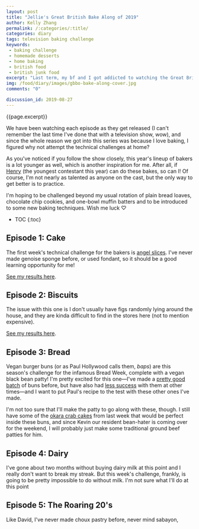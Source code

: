 ```yaml
---
layout: post
title: "Jellie's Great British Bake Along of 2019"
author: Kelly Zhang
permalink: /:categories/:title/
categories: diary
tags: television baking challenge
keywords:
 - baking challenge
 - homemade desserts
 - home baking
 - british food
 - british junk food
excerpt: "Last term, my bf and I got addicted to watching the Great British Bake Off. For Season 10, I've decided to try to follow along with the episodes as they roll out and try my hand at each week's technical challenges."
img: /food/diary/images/gbbo-bake-along-cover.jpg
comments: "0"

discussion_id: 2019-08-27
---
```


{{page.excerpt}}

We have been watching each episode as they get released (I can't remember the last time I've done that with a television show, wow), and since the whole reason we got into this series was because I love baking, I figured why not attempt the technical challenges at home?

As you've noticed if you follow the show closely, this year's lineup of bakers is a lot younger as well, which is another inspiration for me. After all, if [Henry](https://www.instagram.com/henryfabird/) (the youngest contestant this year) can do these bakes, so can I! Of course, I'm not nearly as talented as anyone on the cast, but the only way to get better is to practice.

I'm hoping to be challenged beyond my usual rotation of plain bread loaves, chocolate chip cookies, and one-bowl muffin batters and to be introduced to some new baking techniques. Wish me luck ♡

* TOC
{:toc}

## Episode 1: Cake

The first week's technical challenge for the bakers is [angel slices](/food/diary/gbbo-bake-along-cake/). I've never made genoise sponge before, or used fondant, so it should be a good learning opportunity for me!

[See my results here](/food/diary/gbbo-bake-along-cake/).

## Episode 2: Biscuits

The issue with this one is I don't usually have figs randomly lying around the house, and they are kinda difficult to find in the stores here (not to mention expensive).

[See my results here](/food/diary/gbbo-bake-along-biscuits/).

## Episode 3: Bread

Vegan burger buns (or as Paul Hollywood calls them, *baps*) are this season's challenge for the infamous Bread Week, complete with a vegan black bean patty! I'm pretty excited for this one—I've made a [pretty good batch](/food/foodventures/what-i-ate-jul-1-7/#hamburger-buns) of buns before, but have also had [less success](/food/foodventures/what-i-ate-jun-10-16/#hot-dog-and-hamburger-buns) with them at other times—and I want to put Paul's recipe to the test with these other ones I've made.

I'm not too sure that I'll make the patty to go along with these, though. I still have some of the [okara crab cakes](#) from last week that would be perfect inside these buns, and since Kevin our resident bean-hater is coming over for the weekend, I will probably just make some traditional ground beef patties for him.

## Episode 4: Dairy

I've gone about two months without buying dairy milk at this point and I really don't want to break my streak. But this week's challenge, frankly, is going to be pretty impossible to do without milk. I'm not sure what I'll do at this point

## Episode 5: The Roaring 20's

Like David, I've never made choux pastry before, never mind sabayon,
